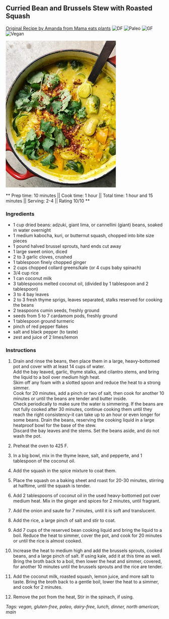 ## Curried Bean and Brussels Stew with Roasted Squash

[Original Recipe by Amanda from Mama eats plants](https://mamaeatsplants.wordpress.com/2018/03/01/curried-bean-brussels-stew-with-roasted-squash/)
![DF](https://img.shields.io/badge/-Dairy--free-blue.svg)
![Paleo](https://img.shields.io/badge/-Paleo-blueviolet.svg)
![GF](https://img.shields.io/badge/-Gluten--free-yellow.svg)
![Vegan](https://img.shields.io/badge/-Vegan-brightgreen.svg)

![Picture](../img/curried_bean_brussel_stew_squash.jpeg)

** Prep time: 10 minutes || Cook time: 1 hour || Total time: 1 hour and 15 minutes || Serving: 2-4 || Rating 10/10 **

### Ingredients

- 1 cup dried beans: adzuki, giant lima, or cannellini (giant) beans, soaked in water overnight
- 1 medium kabocha, kuri, or butternut squash, chopped into bite size pieces
- 1 pound halved brussel sprouts, hard ends cut away
- 1 large sweet onion, diced
- 2 to 3 garlic cloves, crushed
- 1 tablespoon finely chopped ginger
- 2 cups chopped collard greens/kale (or 4 cups baby spinach)
- 3/4 cup rice
- 1 can coconut milk
- 3 tablespoons melted coconut oil, (divided by 1 tablespoon and 2 tablespoon)
- 3 to 4 bay leaves
- 2 to 3 fresh thyme sprigs, leaves separated, stalks reserved for cooking the beans
- 2 teaspoons cumin seeds, freshly ground
- seeds from 5 to 7 cardamom pods, freshly ground
- 1 tablespoon ground turmeric
- pinch of red pepper flakes
- salt and black pepper (to taste)
- zest and juice of 2 limes/lemon

### Instructions

1. Drain and rinse the beans, then place them in a large, heavy-bottomed pot and cover with at least 14 cups of water.  
Add the bay leaved, garlic, thyme stalks, and cilantro stems, and bring the liquid to a boil over medium high heat.  
Skim off any foam with a slotted spoon and reduce the heat to a strong simmer.  
Cook for 20 minutes, add a pinch or two of salt, then cook for another 10 minutes or until the beans are tender and butter inside.  
Check periodically to make sure the water is simmering.  If the beans are not fully cooked after 30 minutes, continue cooking them until they reach the right consistency-it can take up to an hour or even longer for some beans.
Drain the beans, reserving the cooking liquid in a large heatproof bowl for the base of the stew.  
Discard the bay leaves and the stems.  Set the beans aside, and do not wash the pot.

2. Preheat the oven to 425 F.
3. In a big bowl, mix in the thyme leave, salt, and pepperte, and 1 tablespoon of the coconut oil.  
4. Add the squash in the spice mixture to coat them. 
5. Place the squash on a baking sheet and roast for 20-30 minutes, stirring at halftime, until the squash is tender.
6. Add 2 tablespoons of coconut oil in the used heavy-bottomed pot over medium heat. Mix in the ginger and spices for 2 minutes, until fragrant.  
7. Add the onion and saute for 7 minutes, until it is soft and translucent.
8. Add the rice, a large pinch of salt and stir to coat.  
9. Add 7 cups of the reserved bean cooking liquid and bring the liquid to a boil. Reduce the heat to simmer, cover the pot, and cook for 20 minutes or until the rice is almost cooked.
10. Increase the heat to medium high and add the brussels sprouts, cooked beans, and a large pinch of salt.  If using kale, add it at this time as well.  Bring the broth back to a boil, then lower the heat and simmer, covered, for another 10 minutes until the brussels sprouts and the rice are tender.
11. Add the coconut milk, roasted squash, lemon juice, and more salt to taste.  Bring the broth back to a gentle boil, lower the heat to a simmer, and cook for 2 minutes.
12.  Remove the pot from the heat, Stir in the spinach, if using.  

_Tags: vegan, gluten-free, paleo, dairy-free, lunch, dinner, north american, main_